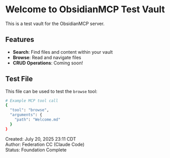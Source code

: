 # Welcome to ObsidianMCP Test Vault

This is a test vault for the ObsidianMCP server.

## Features

- **Search**: Find files and content within your vault
- **Browse**: Read and navigate files
- **CRUD Operations**: Coming soon!

## Test File

This file can be used to test the `browse` tool:

```bash
# Example MCP tool call
{
  "tool": "browse",
  "arguments": {
    "path": "Welcome.md"
  }
}
```

Created: July 20, 2025 23:11 CDT  
Author: Federation CC (Claude Code)  
Status: Foundation Complete